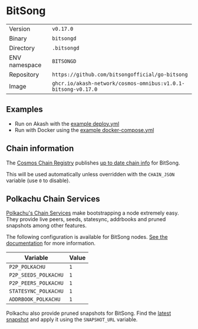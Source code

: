 # BitSong

| | |
|---|---|
|Version|`v0.17.0`|
|Binary|`bitsongd`|
|Directory|`.bitsongd`|
|ENV namespace|`BITSONGD`|
|Repository|`https://github.com/bitsongofficial/go-bitsong`|
|Image|`ghcr.io/akash-network/cosmos-omnibus:v1.0.1-bitsong-v0.17.0`|

## Examples

- Run on Akash with the [example deploy.yml](./deploy.yml)
- Run with Docker using the [example docker-compose.yml](./docker-compose.yml)

## Chain information

The [Cosmos Chain Registry](https://github.com/cosmos/chain-registry) publishes [up to date chain info](https://raw.githubusercontent.com/cosmos/chain-registry/master/bitsong/chain.json) for BitSong.

This will be used automatically unless overridden with the `CHAIN_JSON` variable (use `0` to disable).

## Polkachu Chain Services

[Polkachu's Chain Services](https://www.polkachu.com/) make bootstrapping a node extremely easy. They provide live peers, seeds, statesync, addrbooks and pruned snapshots among other features.

The following configuration is available for BitSong nodes. [See the documentation](../README.md#polkachu-services) for more information.

|Variable|Value|
|---|---|
|`P2P_POLKACHU`|`1`|
|`P2P_SEEDS_POLKACHU`|`1`|
|`P2P_PEERS_POLKACHU`|`1`|
|`STATESYNC_POLKACHU`|`1`|
|`ADDRBOOK_POLKACHU`|`1`|

Polkachu also provide pruned snapshots for BitSong. Find the [latest snapshot](https://polkachu.com/tendermint_snapshots/akash) and apply it using the `SNAPSHOT_URL` variable.
